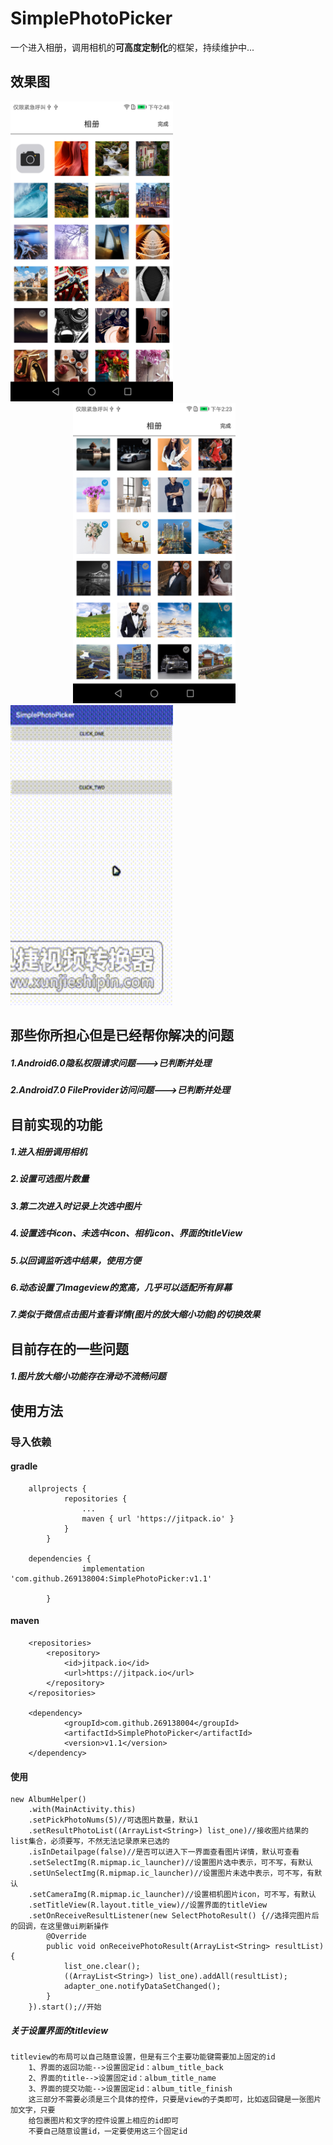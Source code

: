 # SimplePhotoPicker
一个进入相册，调用相机的**可高度定制化**的框架，持续维护中...

效果图
---------------
<div>
<img style="display:inline;"
 src="https://github.com/269138004/SimplePhotoPicker/blob/master/imgs/pic_002.png"
  width="260" height="480"/>
<img style="display:inline; margin-left:100px" 
 src="https://github.com/269138004/SimplePhotoPicker/blob/master/imgs/pic_001.png"
  width="260" height="480"/>
</div>
<div>
<img src="https://github.com/269138004/SimplePhotoPicker/blob/master/imgs/egOne.gif"
  width = "260" height="480"/>
</div>

那些你所担心但是已经帮你解决的问题
------------------------------
##### 1.Android6.0**隐私权限**请求问题--->已判断并处理
##### 2.Android7.0 **FileProvider访问**问题--->已判断并处理

目前实现的功能
--------------
##### 1.进入相册调用相机
##### 2.设置可选图片数量
##### 3.第二次进入时记录上次选中图片
##### 4.设置选中icon、未选中icon、相机icon、界面的titleView
##### 5.以回调监听选中结果，使用方便
##### 6.动态设置了Imageview的宽高，几乎可以适配所有屏幕
##### 7.类似于微信点击图片查看详情(图片的放大缩小功能)的切换效果

目前存在的一些问题
--------------
##### 1.图片放大缩小功能存在滑动不流畅问题

使用方法
-------

### 导入依赖

#### gradle

        allprojects {
                repositories {
                    ...
                    maven { url 'https://jitpack.io' }
                }
            }
            
        dependencies {
        	        implementation 'com.github.269138004:SimplePhotoPicker:v1.1'
        	   
        	}
        	
#### maven

        <repositories>
            <repository>
                <id>jitpack.io</id>
                <url>https://jitpack.io</url>
            </repository>
        </repositories>
        
	    <dependency>
        	    <groupId>com.github.269138004</groupId>
        	    <artifactId>SimplePhotoPicker</artifactId>
        	    <version>v1.1</version>
        </dependency>
        
#### 使用

    new AlbumHelper()
        .with(MainActivity.this)
        .setPickPhotoNums(5)//可选图片数量，默认1
        .setResultPhotoList((ArrayList<String>) list_one)//接收图片结果的list集合，必须要写，不然无法记录原来已选的
        .isInDetailpage(false)//是否可以进入下一界面查看图片详情，默认可查看
        .setSelectImg(R.mipmap.ic_launcher)//设置图片选中表示，可不写，有默认
        .setUnSelectImg(R.mipmap.ic_launcher)//设置图片未选中表示，可不写，有默认
        .setCameraImg(R.mipmap.ic_launcher)//设置相机图片icon，可不写，有默认
        .setTitleView(R.layout.title_view)//设置界面的titleView
        .setOnReceiveResultListener(new SelectPhotoResult() {//选择完图片后的回调，在这里做ui刷新操作
            @Override
            public void onReceivePhotoResult(ArrayList<String> resultList) {
                list_one.clear();
                ((ArrayList<String>) list_one).addAll(resultList);
                adapter_one.notifyDataSetChanged();
            }
        }).start();//开始
    
    
##### 关于设置界面的titleview
    
    titleview的布局可以自己随意设置，但是有三个主要功能键需要加上固定的id
        1、界面的返回功能-->设置固定id：album_title_back
        2、界面的title-->设置固定id：album_title_name
        3、界面的提交功能-->设置固定id：album_title_finish
        这三部分不需要必须是三个具体的控件，只要是view的子类即可，比如返回键是一张图片加文字，只要
        给包裹图片和文字的控件设置上相应的id即可
        不要自己随意设置id，一定要使用这三个固定id


